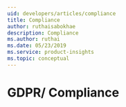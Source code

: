 ```yaml
---
uid: developers/articles/compliance
title: Compliance
author: ruthaisabokhae
description: Compliance
ms.author: ruthai
ms.date: 05/23/2019
ms.service: product-insights
ms.topic: conceptual
---
```


# GDPR/ Compliance 
